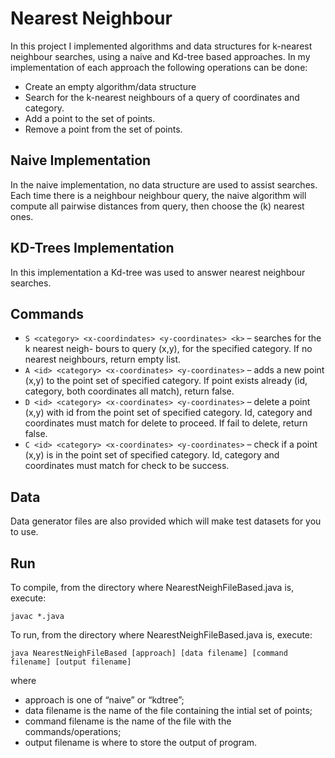 # Nearest Neighbour
In this project I implemented algorithms and data structures for k-nearest neighbour searches, using a naive and Kd-tree based approaches. In my implementation of each approach the following operations can be done:
* Create an empty algorithm/data structure
* Search for the k-nearest neighbours of a query of coordinates and category.
* Add a point to the set of points.
* Remove a point from the set of points.

## Naive Implementation 
In the naive implementation, no data structure are used to assist searches. Each time there is a neighbour neighbour query, the naive algorithm will compute all pairwise distances from query, then choose the (k) nearest ones.

## KD-Trees Implementation
In this implementation a Kd-tree was used to answer nearest neighbour searches.

## Commands
* `S <category> <x-coordindates> <y-coordinates> <k>` – searches for the k nearest neigh-
bours to query (x,y), for the specified category. If no nearest neighbours, return empty list.
* `A <id> <category> <x-coordinates> <y-coordinates>` – adds a new point (x,y) to the point
set of specified category. If point exists already (id, category, both coordinates all match), return
false.
* `D <id> <category> <x-coordinates> <y-coordinates>` – delete a point (x,y) with id from
the point set of specified category. Id, category and coordinates must match for delete to proceed.
If fail to delete, return false.
* `C <id> <category> <x-coordinates> <y-coordinates>` – check if a point (x,y) is in the point
set of specified category. Id, category and coordinates must match for check to be success.

## Data
Data generator files are also provided which will make test datasets for you to use.

## Run
To compile, from the directory where NearestNeighFileBased.java is, execute:
```
javac *.java
```
To run, from the directory where NearestNeighFileBased.java is, execute:
```
java NearestNeighFileBased [approach] [data filename] [command filename] [output filename]
```
where
* approach is one of “naive” or “kdtree”;
* data filename is the name of the file containing the intial set of points;
* command filename is the name of the file with the commands/operations;
* output filename is where to store the output of program.
